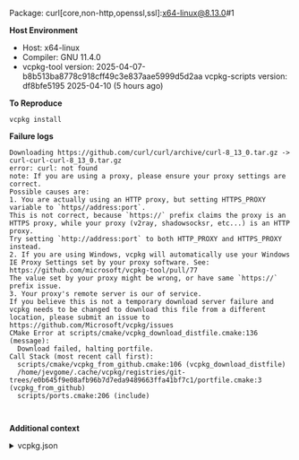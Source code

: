 Package: curl[core,non-http,openssl,ssl]:x64-linux@8.13.0#1

**Host Environment**

- Host: x64-linux
- Compiler: GNU 11.4.0
-    vcpkg-tool version: 2025-04-07-b8b513ba8778c918cff49c3e837aae5999d5d2aa
    vcpkg-scripts version: df8bfe5195 2025-04-10 (5 hours ago)

**To Reproduce**

`vcpkg install `

**Failure logs**

```
Downloading https://github.com/curl/curl/archive/curl-8_13_0.tar.gz -> curl-curl-curl-8_13_0.tar.gz
error: curl: not found
note: If you are using a proxy, please ensure your proxy settings are correct.
Possible causes are:
1. You are actually using an HTTP proxy, but setting HTTPS_PROXY variable to `https//address:port`.
This is not correct, because `https://` prefix claims the proxy is an HTTPS proxy, while your proxy (v2ray, shadowsocksr, etc...) is an HTTP proxy.
Try setting `http://address:port` to both HTTP_PROXY and HTTPS_PROXY instead.
2. If you are using Windows, vcpkg will automatically use your Windows IE Proxy Settings set by your proxy software. See: https://github.com/microsoft/vcpkg-tool/pull/77
The value set by your proxy might be wrong, or have same `https://` prefix issue.
3. Your proxy's remote server is our of service.
If you believe this is not a temporary download server failure and vcpkg needs to be changed to download this file from a different location, please submit an issue to https://github.com/Microsoft/vcpkg/issues
CMake Error at scripts/cmake/vcpkg_download_distfile.cmake:136 (message):
  Download failed, halting portfile.
Call Stack (most recent call first):
  scripts/cmake/vcpkg_from_github.cmake:106 (vcpkg_download_distfile)
  /home/jevgome/.cache/vcpkg/registries/git-trees/e0b645f9e08afb96b7d7eda9489663ffa41bf7c1/portfile.cmake:3 (vcpkg_from_github)
  scripts/ports.cmake:206 (include)



```

**Additional context**

<details><summary>vcpkg.json</summary>

```
{
  "dependencies": [
    "curl"
  ]
}

```
</details>
